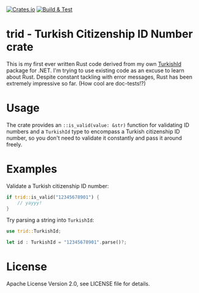 [![Crates.io](https://img.shields.io/crates/v/trid)](https://crates.io/crates/trid)
[![Build & Test](https://github.com/ssg/trid/actions/workflows/rust.yml/badge.svg)](https://github.com/ssg/trid/actions/workflows/rust.yml)

# trid - Turkish Citizenship ID Number crate
This is my first ever written Rust code derived from my own [TurkishId](https://github.com/ssg/TurkishId) package for .NET. I'm trying to use existing code as an excuse to learn about Rust. Despite constant tackling with error messages, Rust has been extremely impressive so far. (How cool are doc-tests!?)

# Usage
The crate provides an `::is_valid(value: &str)` function for validating ID numbers and a `TurkishId` 
type to encompass a Turkish citizenship ID number, so you don't need to validate it constantly and 
pass it around freely.

# Examples

Validate a Turkish citizenship ID number:

```rust
if trid::is_valid("12345678901") {
    // yayyy!
}
```

Try parsing a string into `TurkishId`:

```rust
use trid::TurkishId;

let id : TurkishId = "12345678901".parse()?;
```

# License
Apache License Version 2.0, see LICENSE file for details.
